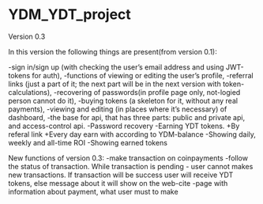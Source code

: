 # YDM_YDT_project


Version 0.3

In this version the following  things are present(from version 0.1):

-sign in/sign up (with checking the user’s email address and using JWT-tokens for auth),
-functions of viewing or editing the user’s  profile,
-referral links (just a part of it; the next part will be in the next version with token-calculations), 
-recovering of passwords(in profile page only, not-logied person cannot do it),
-buying tokens (a skeleton for it, without any real payments),
-viewing and editing (in places where it’s necessary) of dashboard,
-the base for api, that has three parts: public and private api, and access-control api.
-Password recovery
-Earning YDT tokens. 
        +By referal link
        +Every day earn with according to YDM-balance
-Showing daily, weekly and all-time ROI
-Showing earned tokens

New functions of version 0.3:
-make transaction on coinpayments
-follow the status of transaction. While transaction is pending - user cannot makes new transactions. 
If transaction will be success user will receive YDT tokens, else message about it will show on the web-cite
-page with information about payment, what user must to make
